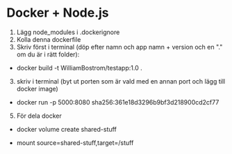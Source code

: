 # Docker + Node.js

1. Lägg node_modules i .dockerignore
2. Kolla denna dockerfile
3. Skriv först i terminal (döp efter namn och app namn + version och en "." om du är i rätt folder):

- docker build -t WilliamBostrom/testapp:1.0 .

3. skriv i terminal (byt ut porten som är vald med en annan port och lägg till docker image)

- docker run -p 5000:8080 sha256:361e18d3296b9bf3d218900cd2cf77

5. För dela docker

- docker volume create shared-stuff

- mount source=shared-stuff,target=/stuff
